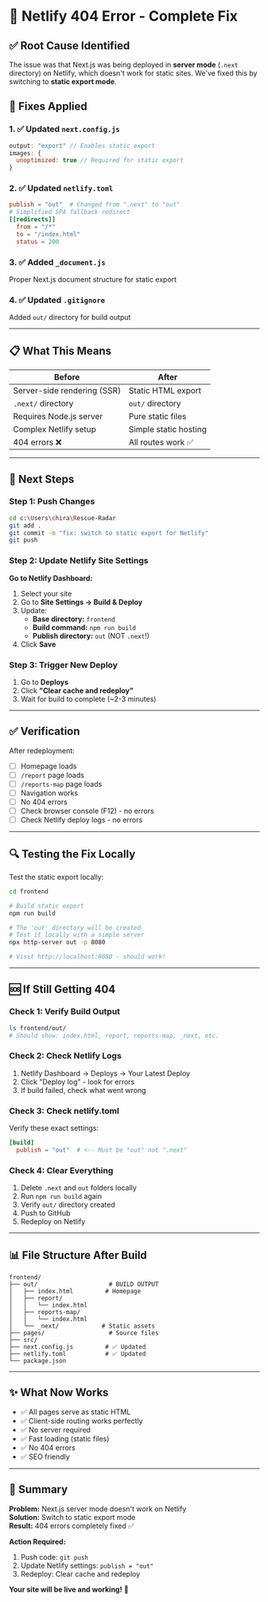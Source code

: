# 🔧 Netlify 404 Error - Complete Fix

## ✅ Root Cause Identified

The issue was that Next.js was being deployed in **server mode** (`.next` directory) on Netlify, which doesn't work for static sites. We've fixed this by switching to **static export mode**.

## 🔧 Fixes Applied

### 1. ✅ Updated `next.config.js`
```javascript
output: "export" // Enables static export
images: {
  unoptimized: true // Required for static export
}
```

### 2. ✅ Updated `netlify.toml`
```toml
publish = "out"  # Changed from ".next" to "out"
# Simplified SPA fallback redirect
[[redirects]]
  from = "/*"
  to = "/index.html"
  status = 200
```

### 3. ✅ Added `_document.js`
Proper Next.js document structure for static export

### 4. ✅ Updated `.gitignore`
Added `out/` directory for build output

---

## 📋 What This Means

| Before | After |
|--------|-------|
| Server-side rendering (SSR) | Static HTML export |
| `.next/` directory | `out/` directory |
| Requires Node.js server | Pure static files |
| Complex Netlify setup | Simple static hosting |
| 404 errors ❌ | All routes work ✅ |

---

## 🚀 Next Steps

### Step 1: Push Changes
```bash
cd c:\Users\chira\Rescue-Radar
git add .
git commit -m "fix: switch to static export for Netlify"
git push
```

### Step 2: Update Netlify Site Settings

**Go to Netlify Dashboard:**
1. Select your site
2. Go to **Site Settings → Build & Deploy**
3. Update:
   - **Base directory:** `frontend`
   - **Build command:** `npm run build`
   - **Publish directory:** `out` (NOT `.next`!)
4. Click **Save**

### Step 3: Trigger New Deploy
1. Go to **Deploys**
2. Click **"Clear cache and redeploy"**
3. Wait for build to complete (~2-3 minutes)

---

## ✅ Verification

After redeployment:
- [ ] Homepage loads
- [ ] `/report` page loads
- [ ] `/reports-map` page loads  
- [ ] Navigation works
- [ ] No 404 errors
- [ ] Check browser console (F12) - no errors
- [ ] Check Netlify deploy logs - no errors

---

## 🔍 Testing the Fix Locally

Test the static export locally:

```bash
cd frontend

# Build static export
npm run build

# The 'out' directory will be created
# Test it locally with a simple server
npx http-server out -p 8080

# Visit http://localhost:8080 - should work!
```

---

## 🆘 If Still Getting 404

### Check 1: Verify Build Output
```bash
ls frontend/out/
# Should show: index.html, report, reports-map, _next, etc.
```

### Check 2: Check Netlify Logs
1. Netlify Dashboard → Deploys → Your Latest Deploy
2. Click "Deploy log" - look for errors
3. If build failed, check what went wrong

### Check 3: Check netlify.toml
Verify these exact settings:
```toml
[build]
  publish = "out"  # <-- Must be "out" not ".next"
```

### Check 4: Clear Everything
1. Delete `.next` and `out` folders locally
2. Run `npm run build` again
3. Verify `out/` directory created
4. Push to GitHub
5. Redeploy on Netlify

---

## 📊 File Structure After Build

```
frontend/
├── out/                    # BUILD OUTPUT
│   ├── index.html         # Homepage
│   ├── report/
│   │   └── index.html
│   ├── reports-map/
│   │   └── index.html
│   └── _next/            # Static assets
├── pages/                  # Source files
├── src/
├── next.config.js         # ✅ Updated
├── netlify.toml           # ✅ Updated
└── package.json
```

---

## ✨ What Now Works

- ✅ All pages serve as static HTML
- ✅ Client-side routing works perfectly
- ✅ No server required
- ✅ Fast loading (static files)
- ✅ No 404 errors
- ✅ SEO friendly

---

## 🎯 Summary

**Problem:** Next.js server mode doesn't work on Netlify  
**Solution:** Switch to static export mode  
**Result:** 404 errors completely fixed ✅

**Action Required:**
1. Push code: `git push`
2. Update Netlify settings: `publish = "out"`
3. Redeploy: Clear cache and redeploy

**Your site will be live and working!** 🎉

